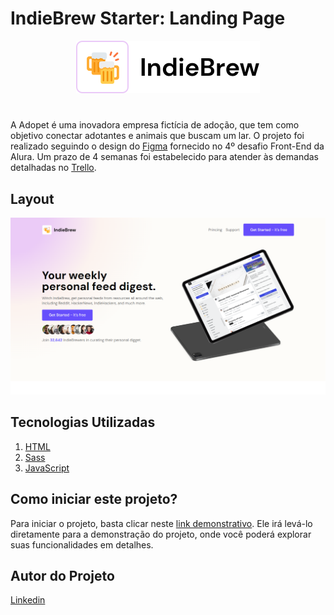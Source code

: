# IndieBrew Starter: Landing Page

<div align="center">
  <img src="./Assets/Logo.svg" alt="Meteora: Landing Page E-Commerce">
</div>

#

A Adopet é uma inovadora empresa fictícia de adoção, que tem como objetivo conectar adotantes e animais que buscam um lar. O projeto foi realizado seguindo o design do [Figma](https://www.figma.com) fornecido no 4º desafio Front-End da Alura. Um prazo de 4 semanas foi estabelecido para atender às demandas detalhadas no [Trello](https://trello.com/pt-BR?&aceid=&adposition=&adgroup=148159506607&campaign=19269516466&creative=641463051732&device=c&keyword=trello&matchtype=e&network=g&placement=&ds_kids=p74543507295&ds_e=GOOGLE&ds_eid=700000001557344&ds_e1=GOOGLE&gad=1&gclid=CjwKCAjwzo2mBhAUEiwAf7wjksrPgC2nQlMN04GbQw7YH1IJV0AN-7F3fqHjYUy35ouy2vv3QZ7HCRoCkgUQAvD_BwE&gclsrc=aw.ds).

 


## Layout
![Tela Desktop](./Design/Captura%20de%20Tela%20(13).png)

## Tecnologias Utilizadas
1. [HTML](https://developer.mozilla.org/en-US/docs/Web/HTML)
2. [Sass](https://sass-lang.com/)
3. [JavaScript](https://developer.mozilla.org/pt-BR/docs/Web/JavaScript)

## Como iniciar este projeto?

Para iniciar o projeto, basta clicar neste [link demonstrativo](https://indie-brew-starter.vercel.app/). Ele irá levá-lo diretamente para a demonstração do projeto, onde você poderá explorar suas funcionalidades em detalhes.

## Autor do Projeto
[Linkedin](https://www.linkedin.com/in/gabriel-queiroz-7a1428212/)